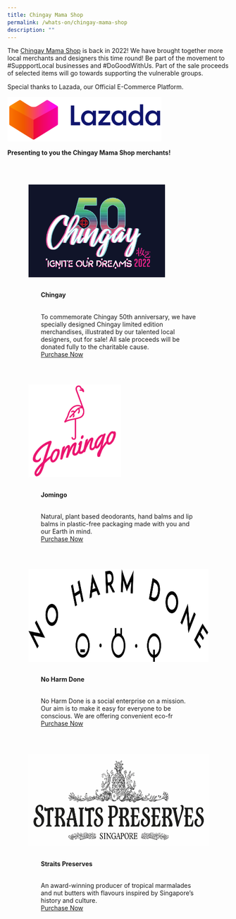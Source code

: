```yaml
---
title: Chingay Mama Shop
permalink: /whats-on/chingay-mama-shop
description: ""
---
```

The [Chingay Mama Shop](https://pages.lazada.sg/wow/gcp/route/lazada/sg/upr_1000345_lazada/channel/sg/upr-router/sg?hybrid=1&amp;data_prefetch=true&amp;prefetch_replace=1&amp;at_iframe=1&amp;wh_pid=/lazada/channel/sg/chingay2022/chingaymamashop2022) is back in 2022!  We have brought together more local merchants and designers this time round! Be part of the movement to #SuppportLocal businesses and #DoGoodWithUs.  Part of the sale proceeds of selected items will go towards supporting the vulnerable groups. 

Special thanks to Lazada, our Official E-Commerce Platform. 

<img style="width:350px" alt="lazada" src="/images/lazada.png">

**Presenting to you the Chingay Mama Shop merchants!**

<ul style="display: grid; grid-template-columns: repeat(auto-fit, minmax(300px, 1fr)); gap: 2rem; margin: 4rem 5vw; padding: 0; list-style-type: none;">
	<li>
		<div style="position: relative; display: block; height: 100%;  overflow: hidden; text-decoration: none;">
			<img style="height:210px;width:auto;" src="/images/MamaShop/chingay-mamashopimage.png">
			<div style="position: relative; display: flex; align-items: center; gap: 2em; padding: 2em;">
            <h3 style="font-size: 1em; margin: 0 0 .3em;">Chingay</h3>            
          </div>
			<p style="padding: 0 2em 2em;margin: 0; overflow: hidden;">To commemorate Chingay 50th anniversary, we have specially designed Chingay limited edition merchandises, illustrated by our talented local designers, out for sale! All sale proceeds will be donated fully to the charitable cause.<br>
				<a href="https://www.lazada.sg/shop/chingay-mamashop">Purchase Now</a>
			</p>
		</div>
	</li>
	<li>
		<div style="position: relative; display: block; height: 100%;  overflow: hidden; text-decoration: none;">
			<img style="height: 210px;width:auto;" src="/images/MamaShop/jomingo-mamashopimage.png">
			<div style="position: relative; display: flex; align-items: center; gap: 2em; padding: 2em;">
            <h3 style="font-size: 1em; margin: 0 0 .3em;">Jomingo</h3>            
          </div>
			<p style="padding: 0 2em 2em;margin: 0; overflow: hidden;">Natural, plant based deodorants, hand balms and lip balms in plastic-free packaging made with you and our Earth in mind.<br>
				<a href="https://www.lazada.sg/products/i1632566320.html">Purchase Now</a>
			</p>
		</div>
	</li>
	<li>
		<div style="position: relative; display: block; height: 100%;  overflow: hidden; text-decoration: none;">
			<img style="height: 210px;width:auto;" src="/images/MamaShop/no-harm-done-mamashopimage.png">
			<div style="position: relative; display: flex; align-items: center; gap: 2em; padding: 2em;">
            <h3 style="font-size: 1em; margin: 0 0 .3em;">No Harm Done</h3>            
          </div>
			<p style="padding: 0 2em 2em;margin: 0; overflow: hidden;">No Harm Done is a social enterprise on a mission. Our aim is to make it easy for everyone to be conscious. We are offering convenient eco-fr<br>
				<a href="https://www.lazada.sg/products/no-harm-done-compostable-nespresso-compatible-coffee-capsules-kopi-o-i1964258121-s10567869829.html">Purchase Now</a>
			</p>
		</div>
	</li>
	<li>
		<div style="position: relative; display: block; height: 100%;  overflow: hidden; text-decoration: none;">
			<img style="height: 210px;width:auto;" src="/images/MamaShop/straits-preserves-pte-ltd-mamashopimage.png">
			<div style="position: relative; display: flex; align-items: center; gap: 2em; padding: 2em;">
            <h3 style="font-size: 1em; margin: 0 0 .3em;">Straits Preserves</h3>            
          </div>
			<p style="padding: 0 2em 2em;margin: 0; overflow: hidden;">An award-winning producer of tropical marmalades and nut butters with flavours inspired by Singapore’s history and culture.<br>
				<a href="https://redmart.lazada.sg/straits-preserves-166767/?m=redmart">Purchase Now</a>
			</p>
		</div>
	</li>
</ul>